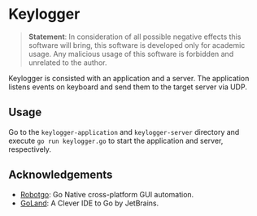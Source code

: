 # Keylogger

> **Statement**: In consideration of all possible negative effects this software will bring, this software is developed
> only for academic usage. Any malicious usage of this software is forbidden and unrelated to the author.

Keylogger is consisted with an application and a server. The application listens events on keyboard and send them to the
target server via UDP.

## Usage

Go to the `keylogger-application` and `keylogger-server` directory and execute `go run keylogger.go` to start the
application and server, respectively.

## Acknowledgements

- [Robotgo](https://github.com/go-vgo/robotgo): Go Native cross-platform GUI automation.
- [GoLand](https://www.jetbrains.com/go/): A Clever IDE to Go by JetBrains.
